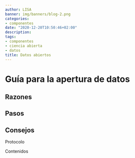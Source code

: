 ```yaml
---
author: LISA
banner: img/banners/blog-2.png
categories:
- componentes
date: "2020-12-20T10:50:46+02:00"
description: 
tags:
- componentes
- ciencia abierta
- datos
title: Datos abiertos 
---
```


# Guía para la apertura de datos

## Razones

## Pasos

## Consejos
Protocolo

Contenidos